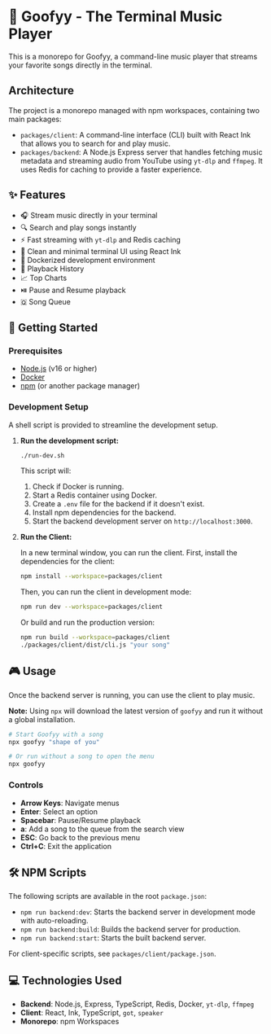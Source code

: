 # 🎵 Goofyy - The Terminal Music Player

This is a monorepo for Goofyy, a command-line music player that streams your favorite songs directly in the terminal.

##  Architecture

The project is a monorepo managed with npm workspaces, containing two main packages:

-   `packages/client`: A command-line interface (CLI) built with React Ink that allows you to search for and play music.
-   `packages/backend`: A Node.js Express server that handles fetching music metadata and streaming audio from YouTube using `yt-dlp` and `ffmpeg`. It uses Redis for caching to provide a faster experience.

## ✨ Features

- 🎧 Stream music directly in your terminal
- 🔍 Search and play songs instantly
- ⚡️ Fast streaming with `yt-dlp` and Redis caching
- 🎨 Clean and minimal terminal UI using React Ink
- 🐳 Dockerized development environment
- 📜 Playback History
- 📈 Top Charts
- ⏯️ Pause and Resume playback
- 🇶 Song Queue

## 🚀 Getting Started

### Prerequisites

-   [Node.js](https://nodejs.org/) (v16 or higher)
-   [Docker](https://www.docker.com/)
-   [npm](https://www.npmjs.com/) (or another package manager)

### Development Setup

A shell script is provided to streamline the development setup.

1.  **Run the development script:**

    ```bash
    ./run-dev.sh
    ```

    This script will:
    1.  Check if Docker is running.
    2.  Start a Redis container using Docker.
    3.  Create a `.env` file for the backend if it doesn't exist.
    4.  Install npm dependencies for the backend.
    5.  Start the backend development server on `http://localhost:3000`.

2.  **Run the Client:**

    In a new terminal window, you can run the client. First, install the dependencies for the client:

    ```bash
    npm install --workspace=packages/client
    ```

    Then, you can run the client in development mode:

    ```bash
    npm run dev --workspace=packages/client
    ```

    Or build and run the production version:
    ```bash
    npm run build --workspace=packages/client
    ./packages/client/dist/cli.js "your song"
    ```

## 🎮 Usage

Once the backend server is running, you can use the client to play music.

**Note:** Using `npx` will download the latest version of `goofyy` and run it without a global installation.

```bash
# Start Goofyy with a song
npx goofyy "shape of you"

# Or run without a song to open the menu
npx goofyy
```

### Controls

-   **Arrow Keys**: Navigate menus
-   **Enter**: Select an option
-   **Spacebar**: Pause/Resume playback
-   **a**: Add a song to the queue from the search view
-   **ESC**: Go back to the previous menu
-   **Ctrl+C**: Exit the application

## 🛠️ NPM Scripts

The following scripts are available in the root `package.json`:

-   `npm run backend:dev`: Starts the backend server in development mode with auto-reloading.
-   `npm run backend:build`: Builds the backend server for production.
-   `npm run backend:start`: Starts the built backend server.

For client-specific scripts, see `packages/client/package.json`.

## 💻 Technologies Used

-   **Backend**: Node.js, Express, TypeScript, Redis, Docker, `yt-dlp`, `ffmpeg`
-   **Client**: React, Ink, TypeScript, `got`, `speaker`
-   **Monorepo**: npm Workspaces
